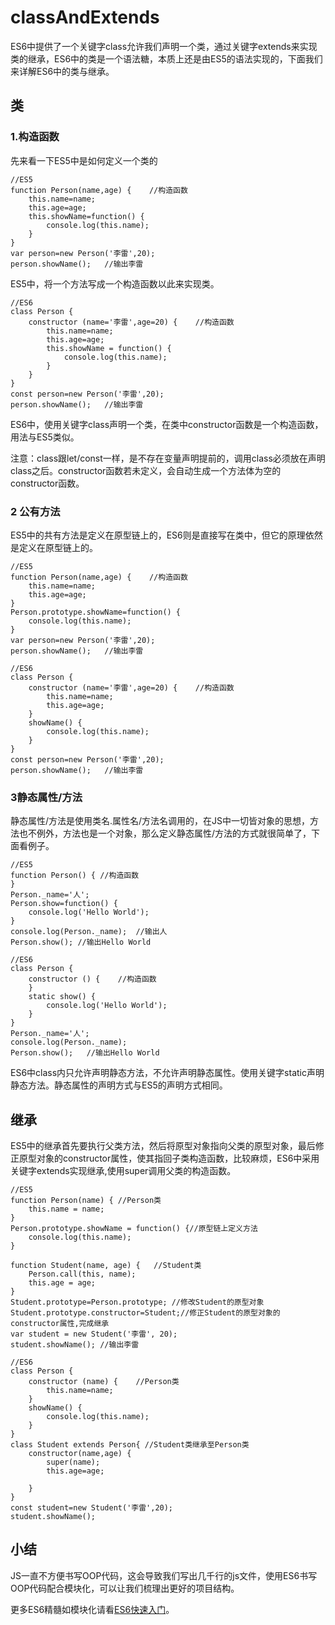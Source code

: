 # classAndExtends

ES6中提供了一个关键字class允许我们声明一个类，通过关键字extends来实现类的继承，ES6中的类是一个语法糖，本质上还是由ES5的语法实现的，下面我们来详解ES6中的类与继承。

## 类

### 1.构造函数

先来看一下ES5中是如何定义一个类的

```text
//ES5
function Person(name,age) {    //构造函数
    this.name=name;
    this.age=age;
    this.showName=function() {    
        console.log(this.name);
    }
}
var person=new Person('李雷',20);
person.showName();   //输出李雷
```

ES5中，将一个方法写成一个构造函数以此来实现类。

```text
//ES6
class Person {
    constructor (name='李雷',age=20) {    //构造函数
        this.name=name;
        this.age=age;
        this.showName = function() {
            console.log(this.name);
        }
    }
}
const person=new Person('李雷',20);
person.showName();   //输出李雷
```

ES6中，使用关键字class声明一个类，在类中constructor函数是一个构造函数，用法与ES5类似。

注意：class跟let/const一样，是不存在变量声明提前的，调用class必须放在声明class之后。constructor函数若未定义，会自动生成一个方法体为空的constructor函数。

### 2 公有方法

ES5中的共有方法是定义在原型链上的，ES6则是直接写在类中，但它的原理依然是定义在原型链上的。

```text
//ES5
function Person(name,age) {    //构造函数
    this.name=name;
    this.age=age;
}
Person.prototype.showName=function() {    
    console.log(this.name);
}
var person=new Person('李雷',20);
person.showName();   //输出李雷
```

```text
//ES6
class Person {
    constructor (name='李雷',age=20) {    //构造函数
        this.name=name;
        this.age=age;
    }
    showName() {
        console.log(this.name);
    }
}
const person=new Person('李雷',20);
person.showName();   //输出李雷
```

### 3静态属性/方法

静态属性/方法是使用类名.属性名/方法名调用的，在JS中一切皆对象的思想，方法也不例外，方法也是一个对象，那么定义静态属性/方法的方式就很简单了，下面看例子。

```text
//ES5
function Person() { //构造函数
}
Person._name='人';
Person.show=function() {
    console.log('Hello World');
}
console.log(Person._name);  //输出人
Person.show(); //输出Hello World
```

```text
//ES6
class Person {
    constructor () {    //构造函数
    }
    static show() {
        console.log('Hello World');
    }
}
Person._name='人';
console.log(Person._name);
Person.show();   //输出Hello World
```

ES6中class内只允许声明静态方法，不允许声明静态属性。使用关键字static声明静态方法。静态属性的声明方式与ES5的声明方式相同。

## 继承

ES5中的继承首先要执行父类方法，然后将原型对象指向父类的原型对象，最后修正原型对象的constructor属性，使其指回子类构造函数，比较麻烦，ES6中采用关键字extends实现继承,使用super调用父类的构造函数。

```text
//ES5
function Person(name) { //Person类
    this.name = name;
}
Person.prototype.showName = function() {//原型链上定义方法
    console.log(this.name);
}

function Student(name, age) {   //Student类
    Person.call(this, name);
    this.age = age;
}
Student.prototype=Person.prototype; //修改Student的原型对象
Student.prototype.constructor=Student;//修正Student的原型对象的constructor属性,完成继承
var student = new Student('李雷', 20);
student.showName(); //输出李雷
```

```text
//ES6
class Person {
    constructor (name) {    //Person类
        this.name=name;
    }
    showName() {
        console.log(this.name);
    }
}
class Student extends Person{ //Student类继承至Person类
    constructor(name,age) {
        super(name);
        this.age=age;

    }
}
const student=new Student('李雷',20);
student.showName();
```

## 小结

JS一直不方便书写OOP代码，这会导致我们写出几千行的js文件，使用ES6书写OOP代码配合模块化，可以让我们梳理出更好的项目结构。

更多ES6精髓如模块化请看[ES6快速入门](./)。

